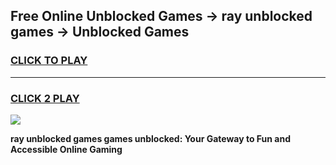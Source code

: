 
## Free Online Unblocked Games → ray unblocked games → Unblocked Games
<h3>
<a href="https://premium.freeplayer.one?title=ray_unblocked_games&ref=21F">CLICK TO PLAY</a></h3>
<hr>

<h3>
<a href="https://premium.freeplayer.one?title=ray_unblocked_games&ref=21F">CLICK 2 PLAY</a>
  
</h3>

<a href="https://premium.freeplayer.one?title=ray_unblocked_games&ref=21F/"><img src="https://clearcache.store/games.png"></a>


**ray unblocked games games unblocked: Your Gateway to Fun and Accessible Online Gaming**
